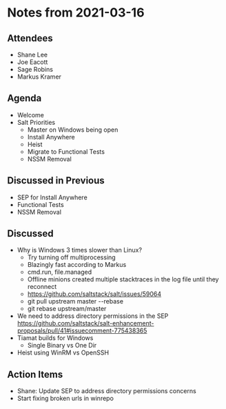 # Notes from 2021-03-16

## Attendees
- Shane Lee
- Joe Eacott
- Sage Robins
- Markus Kramer

## Agenda
- Welcome
- Salt Priorities
  - Master on Windows being open
  - Install Anywhere
  - Heist
  - Migrate to Functional Tests
  - NSSM Removal

## Discussed in Previous
- SEP for Install Anywhere
- Functional Tests
- NSSM Removal

## Discussed
- Why is Windows 3 times slower than Linux?
  - Try turning off multiprocessing
  - Blazingly fast according to Markus
  - cmd.run, file.managed
  - Offline minions created multiple stacktraces in the log file until they reconnect
  - https://github.com/saltstack/salt/issues/59064
  - git pull upstream master --rebase
  - git rebase upstream/master
- We need to address directory permissions in the SEP
  https://github.com/saltstack/salt-enhancement-proposals/pull/41#issuecomment-775438365
- Tiamat builds for Windows
  - Single Binary vs One Dir
- Heist using WinRM vs OpenSSH

## Action Items
- Shane: Update SEP to address directory permissions concerns
- Start fixing broken urls in winrepo
